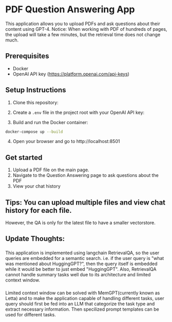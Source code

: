 # PDF Question Answering App

This application allows you to upload PDFs and ask questions about their content using GPT-4.
Notice: When working with PDF of hundreds of pages, the upload will take a few minutes, but the retrieval time
        does not change much.

## Prerequisites
- Docker
- OpenAI API key (https://platform.openai.com/api-keys)

## Setup Instructions

1. Clone this repository:

2. Create a `.env` file in the project root with your OpenAI API key:

3. Build and run the Docker container:
```bash
docker-compose up --build
```

4. Open your browser and go to http://localhost:8501


## Get started
1. Upload a PDF file on the main page. 
2. Navigate to the Question Answering page to ask questions about the PDF
3. View your chat history

## Tips: You can upload multiple files and view chat history for each file.
However, the QA is only for the latest file to have a smaller vectorstore. 

## Update Thoughts:
###
This application is implemented using langchain RetrievalQA, so the user queries are embedded for a semantic search.
i.e. if the user query is "what was mentioned about HuggingGPT?", then the query itself is embedded while it would be better to just embed "HuggingGPT".
Also, RetrievalQA cannot handle summary tasks well due to its architecture and limited context window.
### 
Limited context window can be solved with MemGPT(currently known as Letta) and to make the application capable of handling different tasks,
user query should first be fed into an LLM that categorize the task type and extract necessary information. Then specilized prompt templates can be
used for different tasks.
